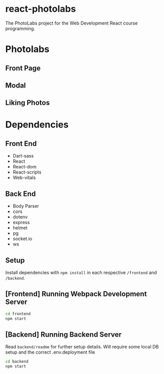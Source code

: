# react-photolabs
The PhotoLabs project for the Web Development React course programming.

# Photolabs

## Front Page

## Modal

## Liking Photos

# Dependencies

## Front End
- Dart-sass
- React
- React-dom
- React-scripts
- Web-vitals

## Back End
- Body Parser
- cors
- dotenv
- express
- helmet
- pg
- socket.io
- ws

## Setup

Install dependencies with `npm install` in each respective `/frontend` and `/backend`.

## [Frontend] Running Webpack Development Server

```sh
cd frontend
npm start
```

## [Backend] Running Backend Server

Read `backend/readme` for further setup details. Will require some local DB setup and the correct .env.deployment file

```sh
cd backend
npm start
```
